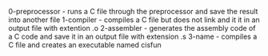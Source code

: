 0-preprocessor - runs a C file through the preprocessor and save the result into another file
1-compiler - compiles a C file but does not link and it it in an output file with extention .o
2-assembler - generates the assembly code of a C code and save it in an output file with extension .s
3-name - compiles a C file and creates an executable named cisfun
